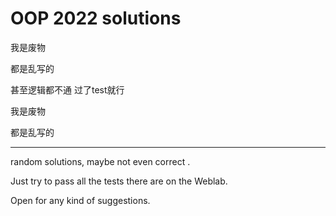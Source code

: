 # OOP 2022 solutions

我是废物

都是乱写的

甚至逻辑都不通 过了test就行

我是废物

都是乱写的

---

random solutions, maybe not even correct .

Just try to pass all the tests there are on the Weblab.

Open for any kind of suggestions.